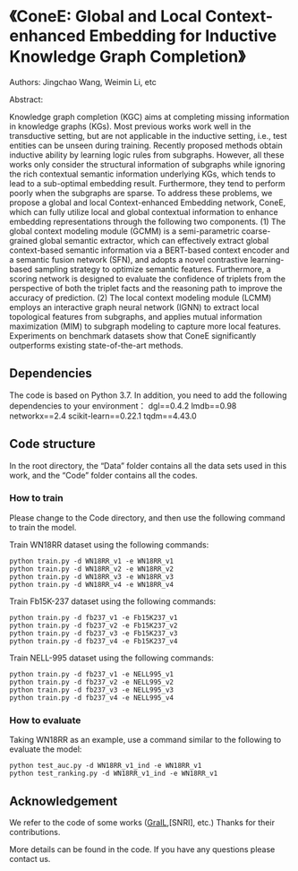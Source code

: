 # 《ConeE: Global and Local Context-enhanced Embedding for Inductive Knowledge Graph Completion》  
Authors: Jingchao Wang, Weimin Li, etc

Abstract:

Knowledge graph completion (KGC) aims at completing missing information in knowledge graphs (KGs). Most previous works work well in the transductive setting, but are not applicable in the inductive setting, i.e., test entities can be unseen during training. Recently proposed methods obtain inductive ability by learning logic rules from subgraphs. However, all these works only consider the structural information of subgraphs while ignoring the rich contextual semantic information underlying KGs, which tends to lead to a sub-optimal embedding result. Furthermore, they tend to perform poorly when the subgraphs are sparse. To address these problems, we propose a global and local Context-enhanced Embedding network, ConeE, which can fully utilize local and global contextual information to enhance embedding representations through the following two components. (1) The global context modeling module (GCMM) is a semi-parametric coarse-grained global semantic extractor, which can effectively extract global context-based semantic information via a BERT-based context encoder and a semantic fusion network (SFN), and adopts a novel contrastive learning-based sampling strategy to optimize semantic features. Furthermore, a scoring network is designed to evaluate the confidence of triplets from the perspective of both the triplet facts and the reasoning path to improve the accuracy of prediction. (2) The local context modeling module (LCMM) employs an interactive graph neural network (IGNN) to extract local topological features from subgraphs, and applies mutual information maximization (MIM) to subgraph modeling to capture more local features. Experiments on benchmark datasets show that ConeE significantly outperforms existing state-of-the-art methods. 

## Dependencies
The code is based on Python 3.7. In addition, you need to add the following dependencies to your environment：
    dgl==0.4.2
    lmdb==0.98
    networkx==2.4
    scikit-learn==0.22.1
    tqdm==4.43.0

## Code structure

In the root directory, the “Data” folder contains all the data sets used in this work, and the “Code” folder contains all the codes.

### How to train
Please change to the Code directory, and then use the following command to train the model.

Train WN18RR dataset using the following commands:

```shell script
python train.py -d WN18RR_v1 -e WN18RR_v1
python train.py -d WN18RR_v2 -e WN18RR_v2
python train.py -d WN18RR_v3 -e WN18RR_v3
python train.py -d WN18RR_v4 -e WN18RR_v4
```

Train Fb15K-237 dataset using the following commands:
```shell script
python train.py -d fb237_v1 -e Fb15K237_v1
python train.py -d fb237_v2 -e Fb15K237_v2
python train.py -d fb237_v3 -e Fb15K237_v3
python train.py -d fb237_v4 -e Fb15K237_v4
```
Train NELL-995 dataset using the following commands:
```shell script
python train.py -d fb237_v1 -e NELL995_v1
python train.py -d fb237_v2 -e NELL995_v2
python train.py -d fb237_v3 -e NELL995_v3
python train.py -d fb237_v4 -e NELL995_v4
```

### How to evaluate 

Taking WN18RR as an example, use a command similar to the following to evaluate the model:

```shell script
python test_auc.py -d WN18RR_v1_ind -e WN18RR_v1
python test_ranking.py -d WN18RR_v1_ind -e WN18RR_v1
```





## Acknowledgement
We refer to the code of some works ([GraIL](https://github.com/kkteru/grail),[SNRI], etc.) Thanks for their contributions.

More details can be found in the code. If you have any questions please contact us.

